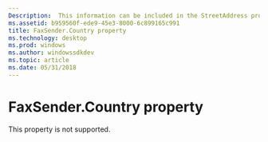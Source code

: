 ```yaml
---
Description:  This information can be included in the StreetAddress property.
ms.assetid: b959560f-ede9-45e3-8000-6c899165c991
title: FaxSender.Country property
ms.technology: desktop
ms.prod: windows
ms.author: windowssdkdev
ms.topic: article
ms.date: 05/31/2018
---
```


# FaxSender.Country property

This property is not supported.

 

 



